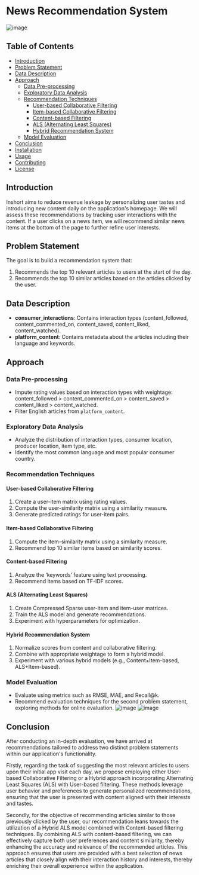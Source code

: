 # News Recommendation System
![image](https://github.com/SuryaBandari247/News-Recommendation-System/assets/128714777/b31dabe5-b5c5-4af9-8c4e-3a9f3c9937ac)

## Table of Contents
- [Introduction](#introduction)
- [Problem Statement](#problem-statement)
- [Data Description](#data-description)
- [Approach](#approach)
  - [Data Pre-processing](#data-pre-processing)
  - [Exploratory Data Analysis](#exploratory-data-analysis)
  - [Recommendation Techniques](#recommendation-techniques)
    - [User-based Collaborative Filtering](#user-based-collaborative-filtering)
    - [Item-based Collaborative Filtering](#item-based-collaborative-filtering)
    - [Content-based Filtering](#content-based-filtering)
    - [ALS (Alternating Least Squares)](#als-alternating-least-squares)
    - [Hybrid Recommendation System](#hybrid-recommendation-system)
  - [Model Evaluation](#model-evaluation)
- [Conclusion](#conclusion)
- [Installation](#installation)
- [Usage](#usage)
- [Contributing](#contributing)
- [License](#license)

## Introduction
Inshort aims to reduce revenue leakage by personalizing user tastes and introducing new content daily on the application's homepage. We will assess these recommendations by tracking user interactions with the content. If a user clicks on a news item, we will recommend similar news items at the bottom of the page to further refine user interests.

## Problem Statement
The goal is to build a recommendation system that:
1. Recommends the top 10 relevant articles to users at the start of the day.
2. Recommends the top 10 similar articles based on the articles clicked by the user.

## Data Description
- **consumer_interactions**: Contains interaction types (content_followed, content_commented_on, content_saved, content_liked, content_watched).
- **platform_content**: Contains metadata about the articles including their language and keywords.

## Approach
### Data Pre-processing
- Impute rating values based on interaction types with weightage: content_followed > content_commented_on > content_saved > content_liked > content_watched.
- Filter English articles from `platform_content`.

### Exploratory Data Analysis
- Analyze the distribution of interaction types, consumer location, producer location, item type, etc.
- Identify the most common language and most popular consumer country.

### Recommendation Techniques

#### User-based Collaborative Filtering
1. Create a user-item matrix using rating values.
2. Compute the user-similarity matrix using a similarity measure.
3. Generate predicted ratings for user-item pairs.

#### Item-based Collaborative Filtering
1. Compute the item-similarity matrix using a similarity measure.
2. Recommend top 10 similar items based on similarity scores.

#### Content-based Filtering
1. Analyze the ‘keywords’ feature using text processing.
2. Recommend items based on TF-IDF scores.

#### ALS (Alternating Least Squares)
1. Create Compressed Sparse user-item and item-user matrices.
2. Train the ALS model and generate recommendations.
3. Experiment with hyperparameters for optimization.

#### Hybrid Recommendation System
1. Normalize scores from content and collaborative filtering.
2. Combine with appropriate weightage to form a hybrid model.
3. Experiment with various hybrid models (e.g., Content+Item-based, ALS+Item-based).

### Model Evaluation
- Evaluate using metrics such as RMSE, MAE, and Recall@k.
- Recommend evaluation techniques for the second problem statement, exploring methods for online evaluation.
![image](https://github.com/SuryaBandari247/New-Recommendation-System/assets/128714777/c36bddc1-c52c-41f8-b318-651d37048f8e)
![image](https://github.com/SuryaBandari247/New-Recommendation-System/assets/128714777/aff30b1c-4069-4774-8bd3-da68fe6562a3)

## Conclusion
After conducting an in-depth evaluation, we have arrived at recommendations tailored to address two distinct problem statements within our application's functionality.

Firstly, regarding the task of suggesting the most relevant articles to users upon their initial app visit each day, we propose employing either User-based Collaborative Filtering or a Hybrid approach incorporating Alternating Least Squares (ALS) with User-based filtering. 
These methods leverage user behavior and preferences to generate personalized recommendations, ensuring that the user is presented with content aligned with their interests and tastes.

Secondly, for the objective of recommending articles similar to those previously clicked by the user, our recommendation leans towards the utilization of a Hybrid ALS model combined with Content-based filtering techniques. 
By combining ALS with content-based filtering, we can effectively capture both user preferences and content similarity, thereby enhancing the accuracy and relevance of the recommended articles. 
This approach ensures that users are provided with a best selection of news articles that closely align with their interaction history and interests, thereby enriching their overall experience within the application.
